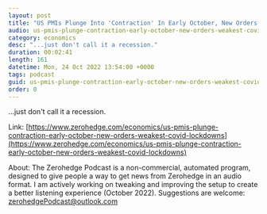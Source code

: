 ```yaml
---
layout: post
title: "US PMIs Plunge Into 'Contraction' In Early October, New Orders Weakest Since COVID Lockdowns"
audio: us-pmis-plunge-contraction-early-october-new-orders-weakest-covid-lockdowns-0
category: economics
desc: "...just don't call it a recession."
duration: 00:02:41
length: 161
datetime: Mon, 24 Oct 2022 13:54:00 +0000
tags: podcast
guid: us-pmis-plunge-contraction-early-october-new-orders-weakest-covid-lockdowns-0
order: 0
---
```

...just don't call it a recession.

Link: [https://www.zerohedge.com/economics/us-pmis-plunge-contraction-early-october-new-orders-weakest-covid-lockdowns](https://www.zerohedge.com/economics/us-pmis-plunge-contraction-early-october-new-orders-weakest-covid-lockdowns)

About: The Zerohedge Podcast is a non-commercial, automated program, designed to give people a way to get news from Zerohedge in an audio format.  I am actively working on tweaking and improving the setup to create a better listening experience (October 2022).  Suggestions are welcome: [zerohedgePodcast@outlook.com](mailto:zerohedgePodcast@outlook.com)
